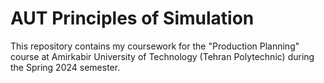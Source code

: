 # AUT Principles of Simulation

This repository contains my coursework for the "Production Planning" course at
Amirkabir University of Technology (Tehran Polytechnic) during the Spring 2024
semester.
